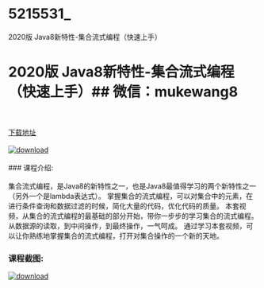 # 5215531_
2020版 Java8新特性-集合流式编程（快速上手）
# 2020版 Java8新特性-集合流式编程（快速上手）## 微信：mukewang8
<br/></br>[下载地址](http://www.36tz.cn/article/5215531 "下载地址")
<br/></br>[![download](http://36tz.cn/muke_img/2020_10_2-9.png "下载地址")](http://www.36tz.cn/article/5215531 "下载地址")
<br/></br>### 课程介绍:<br/></br>集合流式编程，是Java8的新特性之一，也是Java8最值得学习的两个新特性之一（另外一个是lambda表达式）。
掌握集合的流式编程，可以对集合中的元素，在进行条件查询和数据过滤的时候，简化大量的代码，优化代码的质量。
本套视频，从集合的流式编程的最基础的部分开始，带你一步步的学习集合的流式编程。从数据源的读取，到中间操作，到最终操作，一气呵成。
通过学习本套视频，可以让你熟练地掌握集合的流式编程，打开对集合操作的一个新的天地。

### 课程截图:
[![download](http://36tz.cn/muke_img/2020_10_1-11.png "下载地址")](http://www.36tz.cn/article/5215531 "下载地址")

